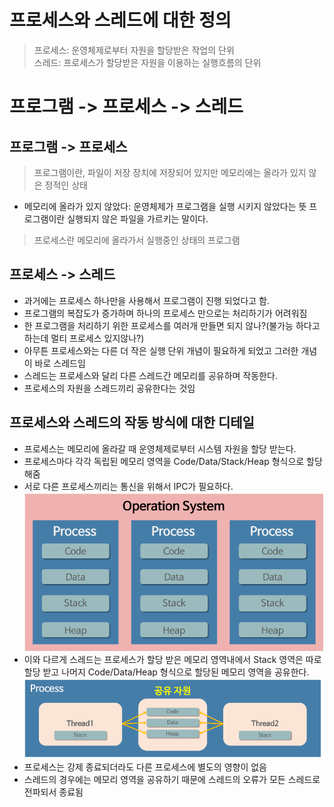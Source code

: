 # 프로세스와 스레드에 대한 정의
> 프로세스: 운영체제로부터 자원을 할당받은 작업의 단위<br>
> 스레드: 프로세스가 할당받은 자원을 이용하는 실행흐름의 단위

# 프로그램 -> 프로세스 -> 스레드
## 프로그램 -> 프로세스
> 프로그램이란, 파일이 저장 장치에 저장되어 있지만 메모리에는 올라가 있지 않은 정적인 상태
- 메모리에 올라가 있지 않았다: 운영체제가 프로그램을 실행 시키지 않았다는 뜻
프로그램이란 실행되지 않은 파일을 가르키는 말이다.
> 프로세스란 메모리에 올라가서 실행중인 상태의 프로그램
## 프로세스 -> 스레드
- 과거에는 프로세스 하나만을 사용해서 프로그램이 진행 되었다고 함.
- 프로그램의 복잡도가 증가하며 하나의 프로세스 만으로는 처리하기가 어려워짐
- 한 프로그램을 처리하기 위한 프로세스를 여러개 만들면 되지 않나?(불가능 하다고 하는데 멀티 프로세스 있지않나?)
- 아무튼 프로세스와는 다른 더 작은 실행 단위 개념이 필요하게 되었고 그러한 개념이 바로 스레드임
- 스레드는 프로세스와 달리 다른 스레드간 메모리를 공유하며 작동한다.
- 프로세스의 자원을 스레드끼리 공유한다는 것임

[//]: # (TODO 동기화 문제 정리 하기)

## 프로세스와 스레드의 작동 방식에 대한 디테일
- 프로세스는 메모리에 올라갈 때 운영체제로부터 시스템 자원을 할당 받는다.
- 프로세스마다 각각 독립된 메모리 영역을 Code/Data/Stack/Heap 형식으로 할당해줌
- 서로 다른 프로세스끼리는 통신을 위해서 IPC가 필요하다.
![img.png](이미지/프로세스_운영체제.png)
- 이와 다르게 스레드는 프로세스가 할당 받은 메모리 영역내에서 Stack 영역은 따로 할당 받고 나머지 Code/Data/Heap 형식으로 할당된 메모리 영역을 공유한다.
![img.png](이미지/스레드_프로세스.png)
- 프로세스는 강제 종료되더라도 다른 프로세스에 별도의 영향이 없음
- 스레드의 경우에는 메모리 영역을 공유하기 때문에 스레드의 오류가 모든 스레드로 전파되서 종료됨